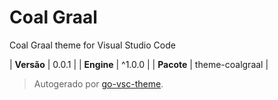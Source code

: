 # Coal Graal

Coal Graal theme for Visual Studio Code

| **Versão** | 0.0.1 |
| **Engine** | ^1.0.0 |
| **Pacote** | theme-coalgraal |

> Autogerado por [go-vsc-theme](https://github.com/natalbu/go-vsc-theme).
